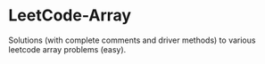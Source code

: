 # LeetCode-Array

Solutions (with complete comments and driver methods) to various leetcode array problems (easy).
